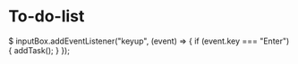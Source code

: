 # To-do-list


$  inputBox.addEventListener("keyup", (event) => {
        if (event.key === "Enter") {
            addTask();
        }
    });
